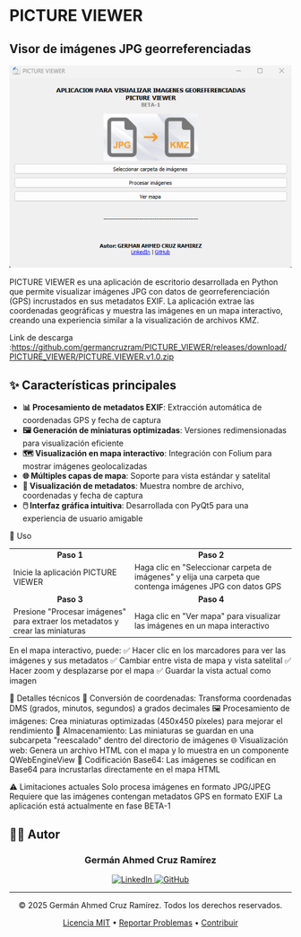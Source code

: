 # PICTURE VIEWER
## Visor de imágenes JPG georreferenciadas

![PICTURE VIEWER](https://github.com/germancruzram/PICTURE_VIEWER/blob/main/PICTURE_VIEWER.png?raw=true)

PICTURE VIEWER es una aplicación de escritorio desarrollada en Python que permite visualizar imágenes JPG con datos de georreferenciación (GPS) incrustados en sus metadatos EXIF. La aplicación extrae las coordenadas geográficas y muestra las imágenes en un mapa interactivo, creando una experiencia similar a la visualización de archivos KMZ. 

Link de descarga :https://github.com/germancruzram/PICTURE_VIEWER/releases/download/PICTURE_VIEWER/PICTURE.VIEWER.v1.0.zip

## ✨ Características principales

- **📊 Procesamiento de metadatos EXIF**: Extracción automática de coordenadas GPS y fecha de captura
- **🖼️ Generación de miniaturas optimizadas**: Versiones redimensionadas para visualización eficiente
- **🗺️ Visualización en mapa interactivo**: Integración con Folium para mostrar imágenes geolocalizadas
- **🌐 Múltiples capas de mapa**: Soporte para vista estándar y satelital
- **📝 Visualización de metadatos**: Muestra nombre de archivo, coordenadas y fecha de captura
- **🖱️ Interfaz gráfica intuitiva**: Desarrollada con PyQt5 para una experiencia de usuario amigable

<a id="uso"></a>

📖 Uso
<div align="center"> <table> <tr> <td align="center"><b>Paso 1</b></td> <td align="center"><b>Paso 2</b></td> </tr> <tr> <td>Inicie la aplicación PICTURE VIEWER</td> <td>Haga clic en "Seleccionar carpeta de imágenes" y elija una carpeta que contenga imágenes JPG con datos GPS</td> </tr> <tr> <td align="center"><b>Paso 3</b></td> <td align="center"><b>Paso 4</b></td> </tr> <tr> <td>Presione "Procesar imágenes" para extraer los metadatos y crear las miniaturas</td> <td>Haga clic en "Ver mapa" para visualizar las imágenes en un mapa interactivo</td> </tr> </table> </div>

En el mapa interactivo, puede:
✅ Hacer clic en los marcadores para ver las imágenes y sus metadatos
✅ Cambiar entre vista de mapa y vista satelital
✅ Hacer zoom y desplazarse por el mapa
✅ Guardar la vista actual como imagen


🔧 Detalles técnicos
🧭 Conversión de coordenadas: Transforma coordenadas DMS (grados, minutos, segundos) a grados decimales
🖼️ Procesamiento de imágenes: Crea miniaturas optimizadas (450x450 píxeles) para mejorar el rendimiento
💾 Almacenamiento: Las miniaturas se guardan en una subcarpeta "reescalado" dentro del directorio de imágenes
🌐 Visualización web: Genera un archivo HTML con el mapa y lo muestra en un componente QWebEngineView
🔐 Codificación Base64: Las imágenes se codifican en Base64 para incrustarlas directamente en el mapa HTML


⚠️ Limitaciones actuales
Solo procesa imágenes en formato JPG/JPEG
Requiere que las imágenes contengan metadatos GPS en formato EXIF
La aplicación está actualmente en fase BETA-1

<a id="autor"></a>
## 👨‍💻 Autor

<div align="center">
  <h3>Germán Ahmed Cruz Ramírez</h3>
  
  <p>
    <a href="https://www.linkedin.com/in/german-cruz-ram-in24/">
      <img src="https://img.shields.io/badge/LinkedIn-0077B5?style=for-the-badge&logo=linkedin&logoColor=white" alt="LinkedIn"/>
    </a>
    <a href="https://github.com/germancruzram">
      <img src="https://img.shields.io/badge/GitHub-100000?style=for-the-badge&logo=github&logoColor=white" alt="GitHub"/>
    </a>
  </p>
</div>

---

<div align="center">
  <p>© 2025 Germán Ahmed Cruz Ramírez. Todos los derechos reservados.</p>
  <p>
    <a href="LICENSE.md">Licencia MIT</a> •
    <a href="https://github.com/germancruzram/PICTURE_VIEWER/issues">Reportar Problemas</a> •
    <a href="https://github.com/germancruzram/PICTURE_VIEWER/blob/main/CONTRIBUTING.md">Contribuir</a>
  </p>
</div>


